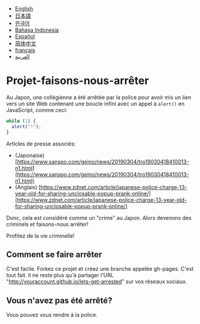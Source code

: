﻿- [English](README.md)
- [日本語](README.ja.md)
- [한국어](README.ko.md)
- [Bahasa Indonesia](README.in.md)
- [Español](README.es.md)
- [简体中文](README.zh.md)
- [français](README.fr.md)
- [العربية](README.ar.md)

# Projet-faisons-nous-arrêter

Au Japon, une collégienne a été arrêtée par la police pour avoir mis un lien vers un site Web contenant une boucle infini avec un appel à `alert()` en JavaScript, comme ceci:

```js
while (1) {
  alert("!");
}
```

Articles de presse associés:

- (Japonaise) [https://www.sanspo.com/geino/news/20190304/tro19030418410013-n1.html](https://www.sanspo.com/geino/news/20190304/tro19030418410013-n1.html)
- (Anglais) [https://www.zdnet.com/article/japanese-police-charge-13-year-old-for-sharing-unclosable-popup-prank-online/](https://www.zdnet.com/article/japanese-police-charge-13-year-old-for-sharing-unclosable-popup-prank-online/)

Donc, cela est considéré comme un "crime" au Japon. Alors devenons des criminels et faisons-nous arrêter!

Profitez de la vie criminelle!

## Comment se faire arrêter

C'est facile. Forkez ce projet et créez une branche appelée gh-pages. C'est tout fait. Il ne reste plus qu'à partager l'URL "http://youraccount.github.io/lets-get-arrested" sur vos réseaux sociaux.

## Vous n'avez pas été arrêté?

Vous pouvez vous rendre à la police.

